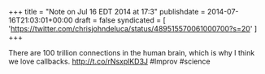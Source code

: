 +++
title = "Note on Jul 16 EDT 2014 at 17:3"
publishdate = 2014-07-16T21:03:01+00:00
draft = false
syndicated = [ 'https://twitter.com/chrisjohndeluca/status/489515570061000700?s=20' ]
+++

There are 100 trillion connections in the human brain, which is why I think we love callbacks. http://t.co/rNsxplKD3J #Improv #science
